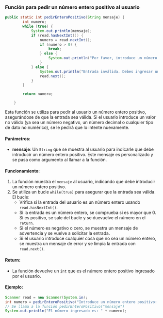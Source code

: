 ### Función para pedir un número entero positivo al usuario

```java
public static int pedirEnteroPositivo(String mensaje) {
        int numero;
        while (true) {
            System.out.println(mensaje);
            if (read.hasNextInt()) {
                numero = read.nextInt();
                if (numero > 0) { 
                    break;
                } else {
                    System.out.println("Por favor, introduce un número mayor que 0.");
                }
            } else {
                System.out.println("Entrada inválida. Debes ingresar un número entero.");
                read.next();
            }
        }

        return numero;

    }
```

Esta función se utiliza para pedir al usuario un número entero positivo, asegurándose de que la entrada sea válida. Si el usuario introduce un valor no válido (ya sea un número negativo, un número decimal o cualquier tipo de dato no numérico), se le pedirá que lo intente nuevamente.

#### Parámetros:
- **mensaje**: Un `String` que se muestra al usuario para indicarle que debe introducir un número entero positivo. Este mensaje es personalizado y se pasa como argumento al llamar a la función.

#### Funcionamiento:
1. La función muestra el `mensaje` al usuario, indicando que debe introducir un número entero positivo.
2. Se utiliza un bucle `while(true)` para asegurar que la entrada sea válida. El bucle:
   - Vrifica si la entrada del usuario es un número entero usando `read.hasNextInt()`.
   - Si la entrada es un número entero, se comprueba si es mayor que 0. Si es positivo, se sale del bucle y se duevuelve el número en el `return`.
   - Si el número es negativo o cero, se muestra un mensaje de advertencia y se vuelve a solicitar la entrada.
   - Si el usuario introduce cualquier cosa que no sea un número entero, se muestra un mensaje de error y se limpia la entrada con `read.next()`.
   
#### Return:
- La función devuelve un `int` que es el número entero positivo ingresado por el usuario.

#### Ejemplo:

```java
Scanner read = new Scanner(System.in);
int numero = pedirEnteroPositivo("Introduce un número entero positivo: ");
// Se llama a la función pedirEnteroPositivo("mensaje")
System.out.println("El número ingresado es: " + numero);
```